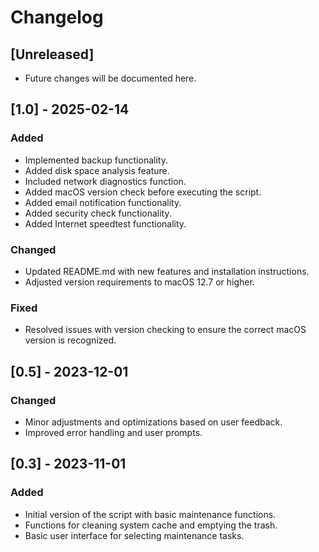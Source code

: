 # Changelog

## [Unreleased]
- Future changes will be documented here.

## [1.0] - 2025-02-14
### Added
- Implemented backup functionality.
- Added disk space analysis feature.
- Included network diagnostics function.
- Added macOS version check before executing the script.
- Added email notification functionality.
- Added security check functionality.
- Added Internet speedtest functionality.

### Changed
- Updated README.md with new features and installation instructions.
- Adjusted version requirements to macOS 12.7 or higher.

### Fixed
- Resolved issues with version checking to ensure the correct macOS version is recognized.

## [0.5] - 2023-12-01
### Changed
- Minor adjustments and optimizations based on user feedback.
- Improved error handling and user prompts.

## [0.3] - 2023-11-01
### Added
- Initial version of the script with basic maintenance functions.
- Functions for cleaning system cache and emptying the trash.
- Basic user interface for selecting maintenance tasks.
